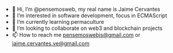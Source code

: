 - 👋 Hi, I’m @pensemosweb, my real name is Jaime Cervantes
- 👀 I’m interested in software development, focus in ECMAScript
- 🌱 I’m currently learning permaculture
- 💞️ I’m looking to collaborate on web3 and blockchain projects
- 📫 How to reach me pensemoswebjs@gmail.com or jaime.cervantes.ve@gmail.com

<!---
pensemosweb/pensemosweb is a ✨ special ✨ repository because its `README.md` (this file) appears on your GitHub profile.
You can click the Preview link to take a look at your changes.
--->
